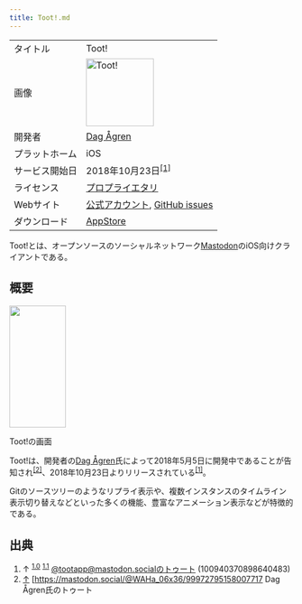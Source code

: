 ```yaml
---
title: Toot!.md
---
```

<div>

|                |                                                                                                                                                                                                                                                                                                    |
|----------------|----------------------------------------------------------------------------------------------------------------------------------------------------------------------------------------------------------------------------------------------------------------------------------------------------|
| タイトル       | Toot!                                                                                                                                                                                                                                                                                              |
| 画像           | [<img src="/images/thumb/1/1a/Toot-icon.jpg/120px-Toot-icon.jpg" srcset="/images/thumb/1/1a/Toot-icon.jpg/180px-Toot-icon.jpg 1.5x, /images/thumb/1/1a/Toot-icon.jpg/240px-Toot-icon.jpg 2x" width="120" height="120" alt="Toot!" />](/%E3%83%95%E3%82%A1%E3%82%A4%E3%83%AB:Toot-icon.jpg "Toot!") |
| 開発者         | <a href="https://mastodon.social/@eurasierboy" rel="nofollow">Dag Ågren</a>                                                                                                                                                                                                                        |
| プラットホーム | iOS                                                                                                                                                                                                                                                                                                |
| サービス開始日 | 2018年10月23日<sup>[\[1\]](#cite_note-launch-1)</sup>                                                                                                                                                                                                                                              |
| ライセンス     | [プロプライエタリ](/%E3%83%97%E3%83%AD%E3%83%97%E3%83%A9%E3%82%A4%E3%82%A8%E3%82%BF%E3%83%AA "プロプライエタリ")                                                                                                                                                                                   |
| Webサイト      | <a href="https://mastodon.social/@tootapp" rel="nofollow">公式アカウント</a>, <a href="https://github.com/DagAgren/toot/issues" rel="nofollow">GitHub issues</a>                                                                                                                                   |
| ダウンロード   | <a href="https://itunes.apple.com/jp/app/toot/id1229021451?mt=8" rel="nofollow">AppStore</a>                                                                                                                                                                                                       |

  
Toot!とは、オープンソースのソーシャルネットワーク[Mastodon](/Mastodon "Mastodon")のiOS向けクライアントである。

## 概要

<div>

<div>

[<img src="/images/thumb/5/55/Toot%21.png/100px-Toot%21.png" srcset="/images/thumb/5/55/Toot%21.png/150px-Toot%21.png 1.5x, /images/thumb/5/55/Toot%21.png/200px-Toot%21.png 2x" width="100" height="216" />](/%E3%83%95%E3%82%A1%E3%82%A4%E3%83%AB:Toot!.png)

<div>

<div>

[](/%E3%83%95%E3%82%A1%E3%82%A4%E3%83%AB:Toot!.png "拡大")

</div>

Toot!の画面

</div>

</div>

</div>

Toot!は、開発者の<a href="https://mastodon.social/@WAHa_06x36" rel="nofollow">Dag Ågren</a>氏によって2018年5月5日に開発中であることが告知され<sup>[\[2\]](#cite_note-2)</sup>、2018年10月23日よりリリースされている<sup>[\[1\]](#cite_note-launch-1)</sup>。

Gitのソースツリーのようなリプライ表示や、複数インスタンスのタイムライン表示切り替えなどといった多くの機能、豊富なアニメーション表示などが特徴的である。

## 出典

<div>

1.  ↑ <sup>[1.0](#cite_ref-launch_1-0)</sup> <sup>[1.1](#cite_ref-launch_1-1)</sup> <a href="https://mastodon.social/@tootapp/100940370898640483" rel="nofollow">@tootapp@mastodon.socialのトゥート (100940370898640483)</a>
2.  [↑](#cite_ref-2) \[<a href="https://mastodon.social/@WAHa_06x36/99972795158007717" rel="nofollow">https://mastodon.social/@WAHa_06x36/99972795158007717</a> Dag Ågren氏のトゥート

</div>

</div>

